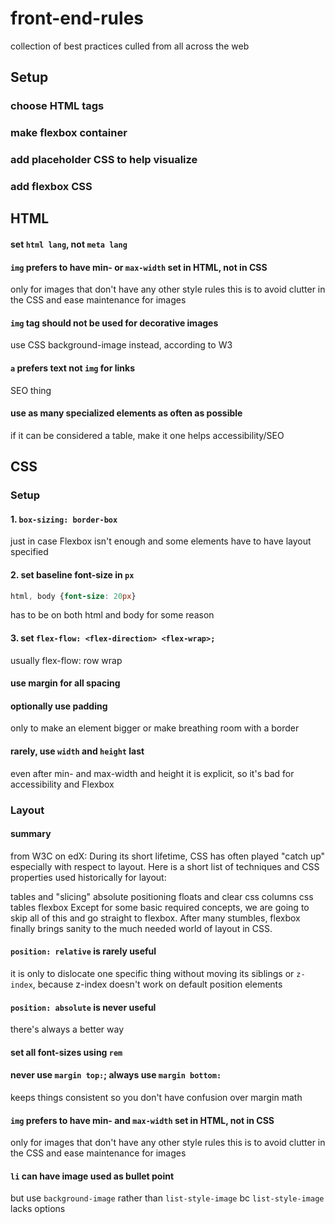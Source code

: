 # front-end-rules
collection of best practices culled from all across the web

## Setup
### choose HTML tags
### make flexbox container
### add placeholder CSS to help visualize
### add flexbox CSS

## HTML
#### set `html lang`, not `meta lang`
#### `img` prefers to have min- or `max-width` set in HTML, not in CSS
only for images that don't have any other style rules
this is to avoid clutter in the CSS and ease maintenance for images 

#### `img` tag should not be used for decorative images
use CSS background-image instead, according to W3

#### `a` prefers text not `img` for links
SEO thing

#### use as many specialized elements as often as possible
if it can be considered a table, make it one
helps accessibility/SEO

## CSS
### Setup
#### 1. `box-sizing: border-box`
just in case Flexbox isn't enough and some elements have to have layout specified

#### 2. set baseline font-size in `px`
```css
html, body {font-size: 20px}
```
has to be on both html and body for some reason

#### 3. set `flex-flow: <flex-direction> <flex-wrap>;`
usually flex-flow: row wrap

#### use margin for all spacing

#### optionally use padding 
only to make an element bigger or make breathing room with a border

#### rarely, use `width` and `height` last
even after min- and max-width and height
it is explicit, so it's bad for accessibility and Flexbox

### Layout

#### summary
from W3C on edX:
During its short lifetime, CSS has often played "catch up" especially with respect to layout.  Here is a short list of techniques and CSS properties used historically for layout:

tables and "slicing"
absolute positioning
floats and clear
css columns
css tables
flexbox
Except for some basic required concepts, we are going to skip all of this and go straight to flexbox. After many stumbles, flexbox finally brings sanity to the much needed world of layout in CSS.

#### `position: relative` is rarely useful
it is only to dislocate one specific thing without moving its siblings
or `z-index`, because z-index doesn't work on default position elements

#### `position: absolute` is never useful
there's always a better way

#### set all font-sizes using `rem`

#### never use `margin top:`; always use `margin bottom:`
keeps things consistent so you don't have confusion over margin math

#### `img` prefers to have min- and `max-width` set in HTML, not in CSS
only for images that don't have any other style rules
this is to avoid clutter in the CSS and ease maintenance for images 

#### `li` can have image used as bullet point
but use `background-image` rather than `list-style-image` bc `list-style-image` lacks options
